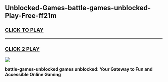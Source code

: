 
## Unblocked-Games-battle-games-unblocked-Play-Free-ff21m
<h3>
<a href="https://premium76.site?title=battle-games-unblocked&ref=18A1">CLICK TO PLAY</a></h3>
<hr>

<h3>
<a href="https://premium76.site?title=battle-games-unblocked&ref=18A1">CLICK 2 PLAY</a>
  
</h3>

<a href="https://premium76.site?title=battle-games-unblocked&ref=18A1"><img src="https://clearcache.store/games.png"></a>


**battle-games-unblocked games unblocked: Your Gateway to Fun and Accessible Online Gaming**
